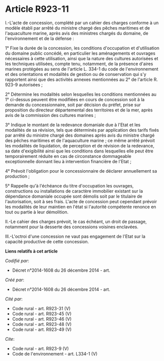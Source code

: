 # Article R923-11

I.-L'acte de concession, complété par un cahier des charges conforme à un modèle établi par arrêté du ministre chargé des
pêches maritimes et de l'aquaculture marine, après avis des ministres chargés du domaine, de l'environnement et de la
défense : 

1° Fixe la durée de la concession, les conditions d'occupation et d'utilisation du domaine public concédé, en particulier les
aménagements et ouvrages nécessaires à cette utilisation, ainsi que la nature des cultures autorisées et les techniques
utilisées, compte tenu, notamment, de la présence d'aires marines protégées au sens de l'article L. 334-1 du code de
l'environnement et des orientations et modalités de gestion ou de conservation qui s'y rapportent ainsi que des activités
annexes mentionnées au 2° de l'article R. 923-9 autorisées ; 

2° Détermine les modalités selon lesquelles les conditions mentionnées au 1° ci-dessus peuvent être modifiées en cours de
concession soit à la demande du concessionnaire, soit par décision du préfet, prise sur proposition du directeur
départemental des territoires et de la mer, après avis de la commission des cultures marines ; 

3° Indique le montant de la redevance domaniale due à l'Etat et les modalités de sa révision, tels que déterminés par
application des tarifs fixés par arrêté du ministre chargé des domaines après avis du ministre chargé des pêches maritimes et
de l'aquaculture marine ; ce même arrêté prévoit les modalités de liquidation, de perception et de révision de la redevance,
sa date d'exigibilité ainsi que les conditions dans lesquelles elle peut être temporairement réduite en cas de circonstance
dommageable exceptionnelle donnant lieu à intervention financière de l'Etat ; 

4° Prévoit l'obligation pour le concessionnaire de déclarer annuellement sa production ; 

5° Rappelle qu'à l'échéance du titre d'occupation les ouvrages, constructions ou installations de caractère immobilier
existant sur la dépendance domaniale occupée sont démolis soit par le titulaire de l'autorisation, soit à ses frais. L'acte
de concession peut cependant prévoir les modalités de leur maintien en l'état si l'autorité compétente renonce en tout ou
partie à leur démolition. 

II.-Le cahier des charges prévoit, le cas échéant, un droit de passage, notamment pour la desserte des concessions voisines
enclavées. 

III.-L'octroi d'une concession ne vaut pas engagement de l'Etat sur la capacité productive de cette concession.

**Liens relatifs à cet article**

_Codifié par_:

  - Décret n°2014-1608 du 26 décembre 2014 - art.

_Créé par_:

  - Décret n°2014-1608 du 26 décembre 2014 - art.

_Cité par_:

  - Code rural - art. R923-31 (V)
  - Code rural - art. R923-45 (V)
  - Code rural - art. R923-46 (V)
  - Code rural - art. R923-48 (V)
  - Code rural - art. R923-49 (V)

_Cite_:

  - Code rural - art. R923-9 (V)
  - Code de l'environnement - art. L334-1 (V)
